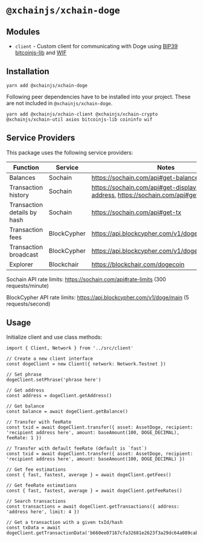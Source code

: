 # `@xchainjs/xchain-doge`

## Modules

- `client` - Custom client for communicating with Doge using [BIP39](https://github.com/bitcoinjs/bip39) [bitcoinjs-lib](https://github.com/bitcoinjs/bitcoinjs-lib) and [WIF](https://github.com/bitcoinjs/wif)

## Installation

```
yarn add @xchainjs/xchain-doge
```

Following peer dependencies have to be installed into your project. These are not included in `@xchainjs/xchain-doge`.

```
yarn add @xchainjs/xchain-client @xchainjs/xchain-crypto @xchainjs/xchain-util axios bitcoinjs-lib coininfo wif
```

## Service Providers

This package uses the following service providers:

| Function                    | Service     | Notes                                                                            |
| --------------------------- | ----------- | -------------------------------------------------------------------------------- |
| Balances                    | Sochain     | https://sochain.com/api#get-balance                                              |
| Transaction history         | Sochain     | https://sochain.com/api#get-display-data-address, https://sochain.com/api#get-tx |
| Transaction details by hash | Sochain     | https://sochain.com/api#get-tx                                                   |
| Transaction fees            | BlockCypher | https://api.blockcypher.com/v1/doge/main                                         |
| Transaction broadcast       | BlockCypher | https://api.blockcypher.com/v1/doge/main/txs/push                                |
| Explorer                    | Blockchair  | https://blockchair.com/dogecoin                                                  |

Sochain API rate limits: https://sochain.com/api#rate-limits (300 requests/minute)

BlockCypher API rate limits: https://api.blockcypher.com/v1/doge/main (5 requests/second)

## Usage

Initialize client and use class methods:

```
import { Client, Network } from '../src/client'

// Create a new client interface
const dogeClient = new Client({ network: Network.Testnet })

// Set phrase
dogeClient.setPhrase('phrase here')

// Get address
const address = dogeClient.getAddress()

// Get balance
const balance = await dogeClient.getBalance()

// Transfer with feeRate
const txid = await dogeClient.transfer({ asset: AssetDoge, recipient: 'recipient address here', amount: baseAmount(100, DOGE_DECIMAL), feeRate: 1 })

// Transfer with default feeRate (default is `fast`)
const txid = await dogeClient.transfer({ asset: AssetDoge, recipient: 'recipient address here', amount: baseAmount(100, DOGE_DECIMAL) })

// Get fee estimations
const { fast, fastest, average } = await dogeClient.getFees()

// Get feeRate estimations
const { fast, fastest, average } = await dogeClient.getFeeRates()

// Search transactions
const transactions = await dogeClient.getTransactions({ address: 'address here', limit: 4 })

// Get a transaction with a given txId/hash
const txData = await dogeClient.getTransactionData('b660ee07167cfa32681e2623f3a29dc64a089cabd9a3a07dd17f9028ac956eb8')

```
